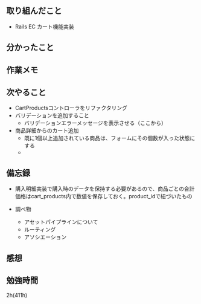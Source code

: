 ## 取り組んだこと
- Rails EC  カート機能実装

## 分かったこと

## 作業メモ

## 次やること
- CartProductsコントローラをリファクタリング
- バリデーションを追加すること
  - バリデーションエラーメッセージを表示させる（ここから）
- 商品詳細からのカート追加
  - 既に1個以上追加されている商品は、フォームにその個数が入った状態にする
  - 

## 備忘録
  - 購入明細実装で購入時のデータを保持する必要があるので、商品ごとの合計価格はcart_products内で数値を保存しておく。product_idで紐づいたもの 

- 調べ物
  - アセットパイプラインについて
  - ルーティング
  - アソシエーション

## 感想

## 勉強時間
2h(411h)